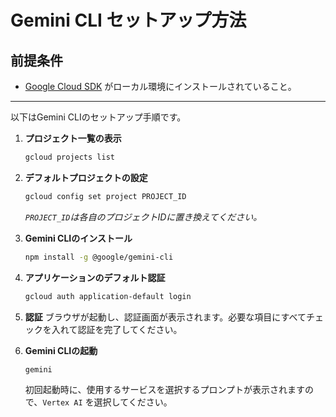 # Gemini CLI セットアップ方法

## 前提条件

- [Google Cloud SDK](https://cloud.google.com/sdk/docs/install) がローカル環境にインストールされていること。

---

以下はGemini CLIのセットアップ手順です。

1.  **プロジェクト一覧の表示**
    ```bash
    gcloud projects list
    ```

2.  **デフォルトプロジェクトの設定**
    ```bash
    gcloud config set project PROJECT_ID
    ```
    *`PROJECT_ID`は各自のプロジェクトIDに置き換えてください。*

3.  **Gemini CLIのインストール**
    ```bash
    npm install -g @google/gemini-cli
    ```

4.  **アプリケーションのデフォルト認証**
    ```bash
    gcloud auth application-default login
    ```

5.  **認証**
    ブラウザが起動し、認証画面が表示されます。必要な項目にすべてチェックを入れて認証を完了してください。

6.  **Gemini CLIの起動**
    ```bash
    gemini
    ```
    初回起動時に、使用するサービスを選択するプロンプトが表示されますので、`Vertex AI` を選択してください。
